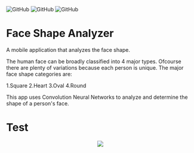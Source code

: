 <div class="column">
    <img alt="GitHub" src="https://img.shields.io/badge/Tensorflow-2.0-blue.svg">
    <img alt="GitHub" src="https://img.shields.io/badge/Keras-2.2.5-blue.svg">
    <img alt="GitHub" src="https://img.shields.io/badge/Lisence-GNU_Lessesr_General_Public_Lisence_v3.0-brightgreen.svg">
 

# Face Shape Analyzer
A mobile application that analyzes the face shape.

The human face can be broadly classified into 4 major types. Ofcourse there are plenty of variations because each person is unique. The major face shape categories are:

1.Square
2.Heart 
3.Oval
4.Round 

This app uses Convolution Neural Networks to analyze and determine the shape of a person's face.

# Test
<p align="center">
  <img width="" height="" src="https://media.giphy.com/media/Xd270oOTrwL2sHyyrW/giphy.gif">
</p>
